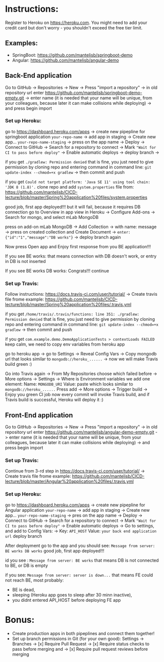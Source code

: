 # Instructions:

Register to Heroku on https://heroku.com. You might need to add your credit card but don't worry - you shouldn't exceed the free tier limit.

## Examples:

- SpringBoot: https://github.com/mantelisb/springboot-demo
- Angular: https://github.com/mantelisb/angular-demo

## Back-End application

Go to GitHub -> Repositories -> New -> Press "import a repository"  ->
in old repository url enter https://github.com/mantelisb/springboot-demo-empty.git ->
enter name (it is needed that your name will be unique, from your colleagues, because later it can make collisions while deploying) ->
and press begin import


### Set up Heroku:
go to https://dashboard.heroku.com/apps ->
create new pipepline for springboot application `your-repo-name` ->
add app in staging ->
Create new app... `your-repo-name-staging` ->
press on the app name ->
Deploy ->
Connect to GitHub ->
Search for a repository to connect ->
Mark `"Wait for CI to pass before deploy"` ->
Enable automatic deploys ->
deploy branch ->

if you get `./gradlew: Permission denied`
that is fine, you just need to give permission by cloning repo and entering command in command line:
`git update-index --chmod=+x gradlew` ->
then commit and push

if you get `Could not target platform: 'Java SE 11' using tool chain: 'JDK 8 (1.8)'.`
clone repo and add `system.properties` file from: https://github.com/mantelisb/CICD-lecture/blob/master/Spring%20application%20files/system.properties

good job, first app deployed!!! but it will fail, because it requires DB connection
go to Overview in app view in Heroku ->
Configure Add-ons ->
Search for mongo, and select mLab MongoDB

press on add-on mLab MongoDB ->
Add Collection ->
with name: message ->
press on created collection and Create Document ->
`enter: {"id":"1","message":"DB works"}` ->
deploy branch again

Now press Open app and Enjoy first response from you BE application!!!

If you see BE works:
that means connection with DB doesn't work, or entry in DB is not inserted

If you see BE works DB works:
Congrats!!! continue


### Set up Travis:
Follow instructions: https://docs.travis-ci.com/user/tutorial/  ->
Create travis file frome example: https://github.com/mantelisb/CICD-lecture/blob/master/Spring%20application%20files/.travis.yml

if you get `/home/travis/.travis/functions: line 351: ./gradlew: Permission denied`
that is fine, you just need to give permission by cloning repo and entering command in command line:
`git update-index --chmod=+x gradlew` ->
then commit and push

if you get `com.example.demo.DemoApplicationTests > contextLoads FAILED`
keep calm, we need to copy env variables from heroku app

go to heroku app ->
go to Settings ->
Reveal Config Vars ->
Copy mongodb url that looks similar to `mongodb://heroku_......` ->
now we will make Travis build green :)

Go into Travis again ->
From My Repositories choose which failed before ->
More options -> 
Settings ->
Where is Environment variables we add one element:
Name: `MONGODB_URI`
Value: paste which looks similar to `mongodb://heroku_......`
Press add ->
More options -> 
Trigger build ->
Enjoy you green CI job
now every commit will invoke Travis build, and if Travis build is successful, Heroku will deploy it :)



## Front-End application
Go to GitHub -> Repositories -> New -> Press "import a repository"  ->
in old repository url enter https://github.com/mantelisb/angular-demo-empty.git ->
enter name (it is needed that your name will be unique, from your colleagues, because later it can make collisions while deploying) ->
and press begin import


### Set up Travis:
Continue from 3-rd step in https://docs.travis-ci.com/user/tutorial/ ->
Create travis file frome example: https://github.com/mantelisb/CICD-lecture/blob/master/Angular%20application%20files/.travis.yml


### Set up Heroku:
go to https://dashboard.heroku.com/apps ->
create new pipepline for Angular application `your-repo-name` ->
add app in staging ->
Create new app... `your-repo-name-staging` ->
pres on the app name ->
Deploy ->
Connect to GitHub ->
Search for a repository to connect ->
Mark `"Wait for CI to pass before deploy"` ->
Enable automatic deploys ->
Go to settings, and add to Config Vars: ->
Key: `API_HOST`
Value: `your back end application url`
deploy branch

After deployment go to the app and you should see:
`Message from server: BE works DB works`
good job, first app deployed!!!

id you see :
`Message from server: BE works`
that means DB is not connected to BE, or DB is empty

if you see: 
`Message from server: server is down...`
that means FE could not reach BE, most probably:
- BE is dead, 
- sleeping (Heroku app goes to sleep after 30 minn inactive),
- you didnt entered API_HOST before deploying FE app



# Bonus:
- Create production apps in both pipeplines and connect them together!
- Set up branch permissions in Git (for your own good): Settings -> Branches -> [x] Require Pull Request -> [x] Require status checks to pass before merging and -> [x] Require pull request reviews before merging

